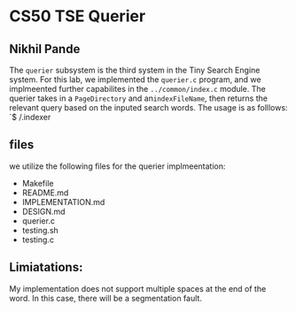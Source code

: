 # CS50 TSE Querier
## Nikhil Pande

The `querier` subsystem is the third system in the Tiny Search Engine system. For this lab, we implemented the `querier.c` program, and we implmeented further capabilites in the `../common/index.c` module. The querier takes in a `PageDirectory` and an`indexFileName`, then returns the relevant query based on the inputed search words. The usage is as folllows:
    `$ /.indexer <pageDirectory> <indexFilename>

## files
we utilize the following files for the querier implmeentation:
* Makefile
* README.md
* IMPLEMENTATION.md
* DESIGN.md
* querier.c
* testing.sh
* testing.c

## Limiatations:
My implementation does not support multiple spaces at the end of the word. In this case, there will be a segmentation fault.
